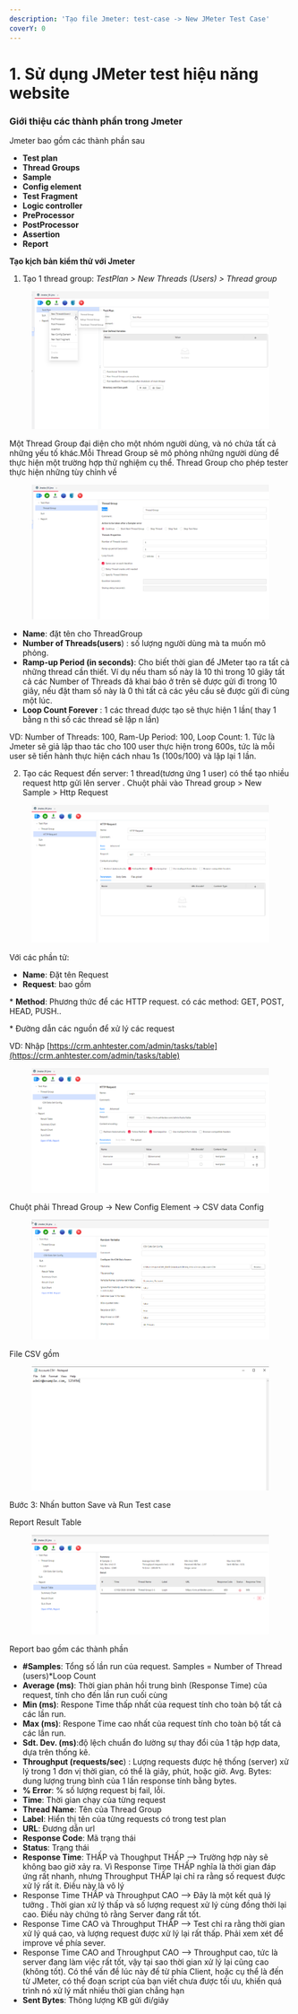 ```yaml
---
description: 'Tạo file Jmeter: test-case -> New JMeter Test Case'
coverY: 0
---
```


# 1. Sử dụng JMeter test hiệu năng website

### Giới thiệu các thành phần trong Jmeter <a href="#gioi-thieu-cac-thanh-phan-trong-jmeter" id="gioi-thieu-cac-thanh-phan-trong-jmeter"></a>

Jmeter bao gồm các thành phần sau

* **Test plan**
* **Thread Groups**
* **Sample**
* **Config element**
* **Test Fragment**
* **Logic controller**
* **PreProcessor**
* **PostProcessor**
* **Assertion**
* **Report**

**Tạo kịch bản kiểm thử với Jmeter**

1. Tạo 1 thread group: _TestPlan > New Threads (Users) > Thread group_

<figure><img src="../../.gitbook/assets/image (265).png" alt=""><figcaption></figcaption></figure>

Một Thread Group đại diện cho một nhóm người dùng, và nó chứa tất cả những yếu tố khác.Mỗi Thread Group sẽ mô phỏng những người dùng để thực hiện một trường hợp thử nghiệm cụ thể. Thread Group cho phép tester thực hiện những tùy chỉnh về

<figure><img src="../../.gitbook/assets/image (266).png" alt=""><figcaption></figcaption></figure>

* **Name**: đặt tên cho ThreadGroup
* **Number of Threads(users**) : số lượng người dùng mà ta muốn mô phỏng.&#x20;
* **Ramp-up Period (in seconds)**: Cho biết thời gian để JMeter tạo ra tất cả những thread cần thiết. Ví dụ nếu tham số này là 10 thì trong 10 giây tất cả các Number of Threads đã khai báo ở trên sẽ được gửi đi trong 10 giây, nếu đặt tham số này là 0 thì tất cả các yêu cầu sẽ được gửi đi cùng một lúc.
* **Loop Count Forever** : 1 các thread được tạo sẽ thực hiện 1 lần( thay 1 bằng n thì số các thread sẽ lặp n lần)

VD: Number of Threads: 100, Ram-Up Period: 100, Loop Count: 1. Tức là Jmeter sẽ giả lập thao tác cho 100 user thực hiện trong 600s, tức là mỗi user sẽ tiến hành thực hiện cách nhau 1s (100s/100) và lặp lại 1 lần.

2. Tạo các Request đến server: 1 thread(tương ứng 1 user) có thể tạo nhiều request http gửi lên server . Chuột phải vào Thread group > New Sample > Http Request&#x20;

<figure><img src="../../.gitbook/assets/image (267).png" alt=""><figcaption></figcaption></figure>

Với các phần tử:

* **Name**: Đặt tên Request
* **Request**: bao gồm&#x20;

&#x20;           \* **Method**: Phương thức để các HTTP request. có các method: GET, POST, HEAD, PUSH..

&#x20;           \* Đường dẫn các nguồn để xử lý các request

VD: Nhập [https://crm.anhtester.com/admin/tasks/table](https://crm.anhtester.com/admin/tasks/table)

<figure><img src="../../.gitbook/assets/image (25).png" alt=""><figcaption></figcaption></figure>

Chuột phải Thread Group -> New Config Element -> CSV data Config

<figure><img src="../../.gitbook/assets/image (28).png" alt=""><figcaption></figcaption></figure>

File CSV gồm

<figure><img src="../../.gitbook/assets/image (27).png" alt=""><figcaption></figcaption></figure>

Bước 3: Nhấn button Save và Run Test case

Report Result Table

<figure><img src="../../.gitbook/assets/image (32).png" alt=""><figcaption></figcaption></figure>

Report bao gồm các thành phần

* **#Samples**: Tổng số lần run của request. Samples = Number of Thread (users)\*Loop Count&#x20;
* **Average (ms)**: Thời gian phản hồi trung bình (Response Time) của request, tính cho đến lần run cuối cùng
* **Min (ms)**: Respone Time thấp nhất của request tính cho toàn bộ tất cả các lần run.
* **Max (ms)**: Respone Time cao nhất của request tính cho toàn bộ tất cả các lần run.
* **Sdt. Dev. (ms)**:độ lệch chuẩn đo lường sự thay đổi của 1 tập hợp data, dựa trên thống kê.
* **Throughput (requests/sec**) : Lượng requests được hệ thống (server) xử lý trong 1 đơn vị thời gian, có thể là giây, phút, hoặc giờ. Avg. Bytes: dung lượng trung bình của 1 lần response tính bằng bytes.
* **% Error**: % số lượng request bị fail, lỗi.
* **Time**: Thời gian chạy của từng request
* **Thread Name**: Tên của Thread Group
* **Label**: Hiển thị tên của từng requests có trong test plan
* **URL**: Đương dẫn url
* **Response Code**: Mã trạng thái
* **Status**: Trạng thái
* **Response Time**: THẤP và Thoughput THẤP --> Trường hợp này sẽ không bao giờ xảy ra. Vì Response Time THẤP nghĩa là thời gian đáp ứng rất nhanh, nhưng Throughput THẤP lại chỉ ra rằng số request được xử lý rất ít. Điều này là vô lý
* Response Time THẤP và Throughput CAO --> Đây là một kết quả lý tưởng . Thời gian xử lý thấp và số lượng request xử lý cùng đồng thời lại cao. Điều này chứng tỏ rằng Server đang rất tốt.
* Response Time CAO và Throughput THẤP --> Test chỉ ra rằng thời gian xử lý quá cao, và lượng request được xử lý lại rất thấp. Phải xem xét để improve về phía sever.
* Response Time CAO and Throughput CAO --> Throughput cao, tức là server đang làm việc rất tốt, vậy tại sao thời gian xử lý lại cũng cao (không tốt). Có thể vấn đề lúc này đế từ phía Client, hoặc cụ thể là đến từ JMeter, có thể đoạn script của bạn viết chưa được tối ưu, khiến quá trình nó xử lý mất nhiều thời gian chẳng hạn
* **Sent Bytes**: Thông lượng KB gửi đi/giây









